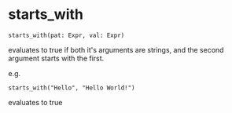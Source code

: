 # starts_with

```
starts_with(pat: Expr, val: Expr)
```

evaluates to true if both it's arguments are strings, and the second
argument starts with the first.

e.g.
```
starts_with("Hello", "Hello World!")
```

evaluates to true


